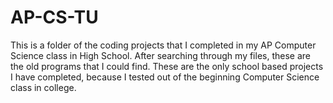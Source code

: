 # AP-CS-TU

This is a folder of the coding projects that I completed in my AP Computer Science class in High School. After searching through my files, these are the old programs that I could find. These are the only school based projects I have completed, because I tested out of the beginning Computer Science class in college.
